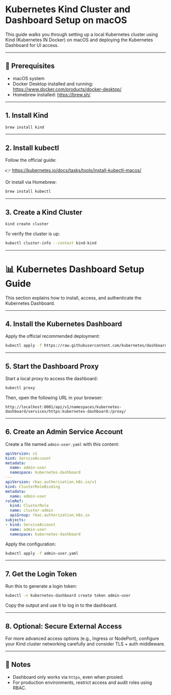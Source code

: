# Kubernetes Kind Cluster and Dashboard Setup on macOS

This guide walks you through setting up a local Kubernetes cluster using Kind (Kubernetes IN Docker) on macOS and deploying the Kubernetes Dashboard for UI access.

---

## 🧰 Prerequisites

- macOS system
- Docker Desktop installed and running: https://www.docker.com/products/docker-desktop/
- Homebrew installed: https://brew.sh/

---

## 1. Install Kind

```bash
brew install kind
```

---

## 2. Install kubectl

Follow the official guide:

👉 https://kubernetes.io/docs/tasks/tools/install-kubectl-macos/

Or install via Homebrew:

```bash
brew install kubectl
```

---

## 3. Create a Kind Cluster

```bash
kind create cluster
```

To verify the cluster is up:

```bash
kubectl cluster-info --context kind-kind
```

---

# 📊 Kubernetes Dashboard Setup Guide

This section explains how to install, access, and authenticate the Kubernetes Dashboard.

---

## 4. Install the Kubernetes Dashboard

Apply the official recommended deployment:

```bash
kubectl apply -f https://raw.githubusercontent.com/kubernetes/dashboard/v2.7.0/aio/deploy/recommended.yaml
```

---

## 5. Start the Dashboard Proxy

Start a local proxy to access the dashboard:

```bash
kubectl proxy
```

Then, open the following URL in your browser:

```
http://localhost:8001/api/v1/namespaces/kubernetes-dashboard/services/https:kubernetes-dashboard:/proxy/
```

---

## 6. Create an Admin Service Account

Create a file named `admin-user.yaml` with this content:

```yaml
apiVersion: v1
kind: ServiceAccount
metadata:
  name: admin-user
  namespace: kubernetes-dashboard
---
apiVersion: rbac.authorization.k8s.io/v1
kind: ClusterRoleBinding
metadata:
  name: admin-user
roleRef:
  kind: ClusterRole
  name: cluster-admin
  apiGroup: rbac.authorization.k8s.io
subjects:
- kind: ServiceAccount
  name: admin-user
  namespace: kubernetes-dashboard
```

Apply the configuration:

```bash
kubectl apply -f admin-user.yaml
```

---

## 7. Get the Login Token

Run this to generate a login token:

```bash
kubectl -n kubernetes-dashboard create token admin-user
```

Copy the output and use it to log in to the dashboard.

---

## 8. Optional: Secure External Access

For more advanced access options (e.g., Ingress or NodePort), configure your Kind cluster networking carefully and consider TLS + auth middleware.

---

## 🔐 Notes

- Dashboard only works via `https`, even when proxied.
- For production environments, restrict access and audit roles using RBAC.

